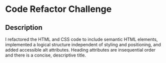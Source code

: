 # Code Refactor Challenge

## Description

I refactored the HTML and CSS code to include semantic HTML elements, implemented a logical structure independent of styling and positioning, and added accessible alt attributes. Heading attributes are insequential order and there is a concise, descriptive title.
